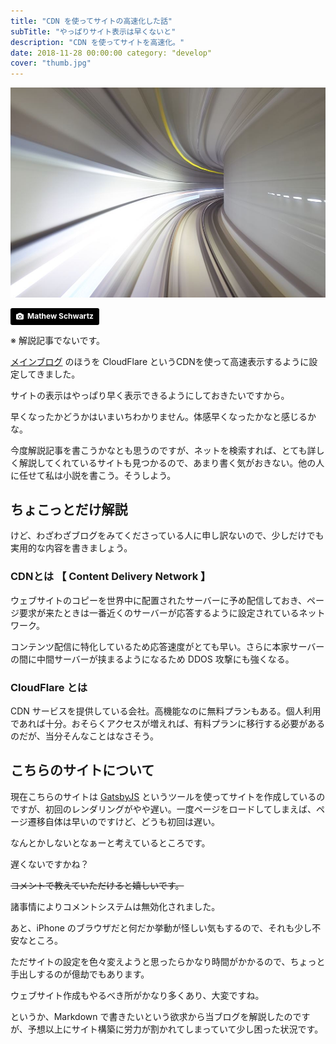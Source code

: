 ```yaml
---
title: "CDN を使ってサイトの高速化した話"
subTitle: "やっぱりサイト表示は早くないと"
description: "CDN を使ってサイトを高速化。"
date: 2018-11-28 00:00:00 category: "develop"
cover: "thumb.jpg"
---
```


![](cover.jpg)

<a style="background-color:black;color:white;text-decoration:none;padding:4px 6px;font-family:-apple-system, BlinkMacSystemFont, &quot;San Francisco&quot;, &quot;Helvetica Neue&quot;, Helvetica, Ubuntu, Roboto, Noto, &quot;Segoe UI&quot;, Arial, sans-serif;font-size:12px;font-weight:bold;line-height:1.2;display:inline-block;border-radius:3px" href="https://unsplash.com/@cadop?utm_medium=referral&amp;utm_campaign=photographer-credit&amp;utm_content=creditBadge" target="_blank" rel="noopener noreferrer" title="Download free do whatever you want high-resolution photos from Mathew Schwartz"><span style="display:inline-block;padding:2px 3px"><svg xmlns="http://www.w3.org/2000/svg" style="height:12px;width:auto;position:relative;vertical-align:middle;top:-1px;fill:white" viewBox="0 0 32 32"><title>
unsplash-logo</title><path d="M20.8 18.1c0 2.7-2.2 4.8-4.8 4.8s-4.8-2.1-4.8-4.8c0-2.7 2.2-4.8 4.8-4.8 2.7.1 4.8 2.2 4.8 4.8zm11.2-7.4v14.9c0 2.3-1.9 4.3-4.3 4.3h-23.4c-2.4 0-4.3-1.9-4.3-4.3v-15c0-2.3 1.9-4.3 4.3-4.3h3.7l.8-2.3c.4-1.1 1.7-2 2.9-2h8.6c1.2 0 2.5.9 2.9 2l.8 2.4h3.7c2.4 0 4.3 1.9 4.3 4.3zm-8.6 7.5c0-4.1-3.3-7.5-7.5-7.5-4.1 0-7.5 3.4-7.5 7.5s3.3 7.5 7.5 7.5c4.2-.1 7.5-3.4 7.5-7.5z"></path></svg></span><span style="display:inline-block;padding:2px 3px">
Mathew Schwartz</span></a>

※ 解説記事でないです。

[メインブログ](https://ouvill.net) のほうを CloudFlare というCDNを使って高速表示するように設定してきました。

サイトの表示はやっぱり早く表示できるようにしておきたいですから。

早くなったかどうかはいまいちわかりません。体感早くなったかなと感じるかな。

今度解説記事を書こうかなとも思うのですが、ネットを検索すれば、とても詳しく解説してくれているサイトも見つかるので、あまり書く気がおきない。他の人に任せて私は小説を書こう。そうしよう。

## ちょこっとだけ解説

けど、わざわざブログをみてくださっている人に申し訳ないので、少しだけでも実用的な内容を書きましょう。

### CDNとは 【 Content Delivery Network 】

ウェブサイトのコピーを世界中に配置されたサーバーに予め配信しておき、ページ要求が来たときは一番近くのサーバーが応答するように設定されているネットワーク。

コンテンツ配信に特化しているため応答速度がとても早い。さらに本家サーバーの間に中間サーバーが挟まるようになるため DDOS 攻撃にも強くなる。

### CloudFlare とは

CDN サービスを提供している会社。高機能なのに無料プランもある。個人利用であれば十分。おそらくアクセスが増えれば、有料プランに移行する必要があるのだが、当分そんなことはなさそう。

## こちらのサイトについて

現在こちらのサイトは [GatsbyJS](https://www.gatsbyjs.org)
というツールを使ってサイトを作成しているのですが、初回のレンダリングがやや遅い。一度ページをロードしてしまえば、ページ遷移自体は早いのですけど、どうも初回は遅い。

なんとかしないとなぁーと考えているところです。

遅くないですかね？

~~コメントで教えていただけると嬉しいです。~~

諸事情によりコメントシステムは無効化されました。

あと、iPhone のブラウザだと何だか挙動が怪しい気もするので、それも少し不安なところ。

ただサイトの設定を色々変えようと思ったらかなり時間がかかるので、ちょっと手出しするのが億劫でもあります。

ウェブサイト作成もやるべき所がかなり多くあり、大変ですね。

というか、Markdown で書きたいという欲求から当ブログを解説したのですが、予想以上にサイト構築に労力が割かれてしまっていて少し困った状況です。

